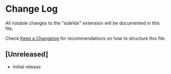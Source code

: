 # Change Log

All notable changes to the "sideVar" extension will be documented in this file.

Check [Keep a Changelog](http://keepachangelog.com/) for recommendations on how to structure this file.

## [Unreleased]

- Initial release